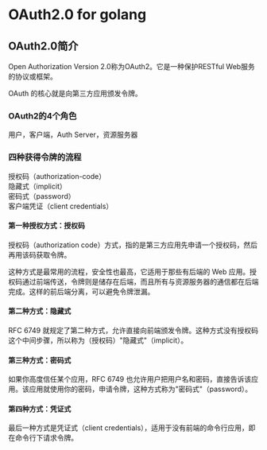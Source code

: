# OAuth2.0 for golang

## OAuth2.0简介

Open Authorization Version 2.0称为OAuth2。它是一种保护RESTful Web服务的协议或框架。  

OAuth 的核心就是向第三方应用颁发令牌。  


### OAuth2的4个角色

用户，客户端，Auth Server，资源服务器

### 四种获得令牌的流程

授权码（authorization-code）  
隐藏式（implicit）  
密码式（password）  
客户端凭证（client credentials）

#### 第一种授权方式：授权码
授权码（authorization code）方式，指的是第三方应用先申请一个授权码，然后再用该码获取令牌。  

这种方式是最常用的流程，安全性也最高，它适用于那些有后端的 Web 应用。授权码通过前端传送，令牌则是储存在后端，而且所有与资源服务器的通信都在后端完成。这样的前后端分离，可以避免令牌泄漏。  

#### 第二种方式：隐藏式
RFC 6749 就规定了第二种方式，允许直接向前端颁发令牌。这种方式没有授权码这个中间步骤，所以称为（授权码）"隐藏式"（implicit）。  


#### 第三种方式：密码式
如果你高度信任某个应用，RFC 6749 也允许用户把用户名和密码，直接告诉该应用。该应用就使用你的密码，申请令牌，这种方式称为"密码式"（password）。

#### 第四种方式：凭证式
最后一种方式是凭证式（client credentials），适用于没有前端的命令行应用，即在命令行下请求令牌。
